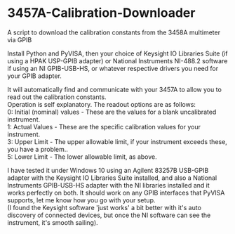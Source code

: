 # 3457A-Calibration-Downloader
A script to download the calibration constants from the 3458A multimeter via GPIB

Install Python and PyVISA, then your choice of Keysight IO Libraries Suite (if using a HPAK USP-GPIB adapter) or National Instruments NI-488.2 software if using an NI GPIB-USB-HS, or whatever respective drivers you need for your GPIB adapter.

It will automatically find and communicate with your 3457A to allow you to read out the calibration constants. </br>
Operation is self explanatory. The readout options are as follows: </br>
0: Initial (nominal) values - These are the values for a blank uncalibrated instrument. </br>
1: Actual Values - These are the specific calibration values for your instrument. </br>
3: Upper Limit - The upper allowable limit, if your instrument exceeds these, you have a problem.. </br>
5: Lower Limit - The lower allowable limit, as above. </br>

I have tested it under Windows 10 using an Agilent 83257B USB-GPIB adapter with the Keysight IO Libraries Suite installed, and also a National Instruments GPIB-USB-HS adapter with the NI libraries installed and it works perfectly on both. It should work on any GPIB interfaces that PyVISA supports, let me know how you go with your setup. </br>
(I found the Keysight software 'just works' a bit better with it's auto discovery of connected devices, but once the NI software can see the instrument, it's smooth sailing).
